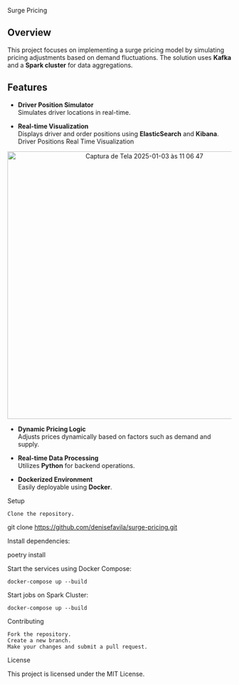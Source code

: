 Surge Pricing
## Overview

This project focuses on implementing a surge pricing model by simulating pricing adjustments based on demand fluctuations. The solution uses **Kafka** and a **Spark cluster** for data aggregations.

## Features

- **Driver Position Simulator**  
  Simulates driver locations in real-time.

- **Real-time Visualization**  
  Displays driver and order positions using **ElasticSearch** and **Kibana**.
  Driver Positions Real Time Visualization
<div style="text-align: center;">
  <img width="600" alt="Captura de Tela 2025-01-03 às 11 06 47" src="https://github.com/user-attachments/assets/d49c80e4-ea83-4188-b072-f4b58b7252da" />
</div>


- **Dynamic Pricing Logic**  
  Adjusts prices dynamically based on factors such as demand and supply.

- **Real-time Data Processing**  
  Utilizes **Python** for backend operations.

- **Dockerized Environment**  
  Easily deployable using **Docker**.



Setup

    Clone the repository.

git clone https://github.com/denisefavila/surge-pricing.git

Install dependencies:

poetry install

Start the services using Docker Compose:

    docker-compose up --build

Start jobs on Spark Cluster:

    docker-compose up --build

Contributing

    Fork the repository.
    Create a new branch.
    Make your changes and submit a pull request.

License

This project is licensed under the MIT License.

